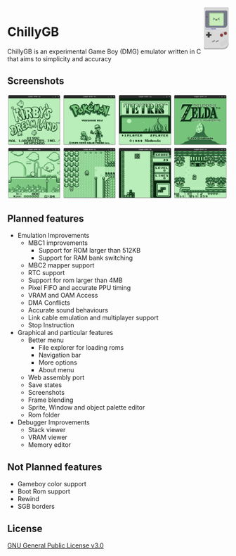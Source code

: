 <img src="res/icons/ChillyGB.svg" alt="logo" title="feishin" align="right" height="96px" />

# ChillyGB

ChillyGB is an experimental Game Boy (DMG) emulator written in C that aims to simplicity and accuracy

## Screenshots

<img src="screenshots/Kirby1.png" width="24.25%"/>
<img src="screenshots/Pokemon1.png" width="24.25%"/>
<img src="screenshots/Tetris1.png" width="24.25%"/>
<img src="screenshots/Zelda1.png" width="24.25%"/>
<img src="screenshots/Kirby2.png" width="24.25%"/>
<img src="screenshots/Pokemon2.png" width="24.25%"/>
<img src="screenshots/Tetris2.png" width="24.25%"/>
<img src="screenshots/Zelda2.png" width="24.25%"/>

## Planned features

* Emulation Improvements
  * MBC1 improvements
    * Support for ROM larger than 512KB
    * Support for RAM bank switching
  * MBC2 mapper support
  * RTC support
  * Support for rom larger than 4MB
  * Pixel FIFO and accurate PPU timing
  * VRAM and OAM Access
  * DMA Conflicts
  * Accurate sound behaviours
  * Link cable emulation and multiplayer support
  * Stop Instruction
* Graphical and particular features
  * Better menu
    * File explorer for loading roms
    * Navigation bar
    * More options
    * About menu
  * Web assembly port
  * Save states
  * Screenshots
  * Frame blending
  * Sprite, Window and object palette editor
  * Rom folder
* Debugger Improvements
  * Stack viewer
  * VRAM viewer
  * Memory editor

## Not Planned features

* Gameboy color support
* Boot Rom support
* Rewind
* SGB borders

## License

[GNU General Public License v3.0](https://github.com/AuroraViola/ChillyGB/blob/main/LICENSE.md)